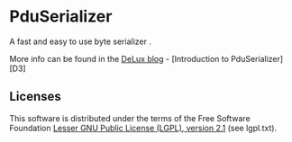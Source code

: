 PduSerializer
=============

A fast and easy to use byte serializer .

More info can be found in the [DeLux blog][D2] - [Introduction to PduSerializer][D3]

Licenses
--------

This software is distributed under the terms of the Free Software Foundation [Lesser GNU Public License (LGPL), version 2.1][D1] (see lgpl.txt).

[D1]: http://www.gnu.org/licenses/lgpl-2.1-standalone.html
[D2]: http://deluxcoding.blogspot.com
[D2]: http://deluxcoding.blogspot.com/2014/01/introduction-for-pduserializer.html
